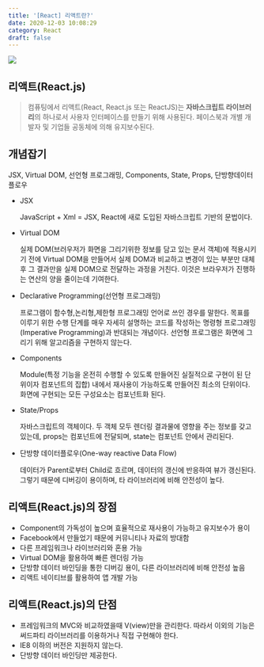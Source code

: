 ```yaml
---
title: '[React] 리액트란?'
date: 2020-12-03 10:08:29
category: React
draft: false
---
```


![](./images/reactJs.jpg)

## 리액트(React.js)

> 컴퓨팅에서 리액트(React, React.js 또는 ReactJS)는 **자바스크립트 라이브러리**의 하나로서 사용자 인터페이스를 만들기 위해 사용된다. 페이스북과 개별 개발자 및 기업들 공동체에 의해 유지보수된다.

## 개념잡기

JSX, Virtual DOM, 선언형 프로그래밍, Components, State, Props, 단방향데이터플로우

- JSX

  JavaScript + Xml = JSX, React에 새로 도입된 자바스크립트 기반의 문법이다.

- Virtual DOM

  실제 DOM(브러우저가 화면을 그리기위한 정보를 담고 있는 문서 객체)에 적용시키기 전에 Virtual DOM을 만들어서 실제 DOM과 비교하고 변경이 있는 부분만 대체후 그 결과만을 실제 DOM으로 전달하는 과정을 거친다. 이것은 브라우저가 진행하는 연산의 양을 줄이는데 기여한다.

- Declarative Programming(선언형 프로그래밍)

  프로그램이 함수형,논리형,제한형 프로그래밍 언어로 쓰인 경우를 말한다. 목표를 이루기 위한 수행 단계를 매우 자세히 설명하는 코드를 작성하는 명령형 프로그래밍(Imperative Programming)과 반대되는 개념이다. 선언형 프로그램은 화면에 그리기 위해 알고리즘을 구현하지 않는다.

- Components

  Module(특정 기능을 온전히 수행할 수 있도록 만들어진 실질적으로 구현이 된 단위이자 컴포넌트의 집합) 내에서 재사용이 가능하도록 만들어진 최소의 단위이다. 화면에 구현되는 모든 구성요소는 컴포넌트화 된다.

- State/Props

  자바스크립트의 객체이다. 두 객체 모두 렌더링 결과물에 영향을 주는 정보를 갖고 있는데, props는 컴포넌트에 전달되며, state는 컴포넌트 안에서 관리된다.

- 단방향 데이터플로우(One-way reactive Data Flow)

  데이터가 Parent로부터 Child로 흐르며, 데이터의 갱신에 반응하여 뷰가 갱신된다. 그렇기 때문에 디버깅이 용이하며, 타 라이브러리에 비해 안전성이 높다.

## 리액트(React.js)의 장점

- Component의 가독성이 높으며 효율적으로 재사용이 가능하고 유지보수가 용이
- Facebook에서 만들었기 때문에 커뮤니티나 자료의 방대함
- 다른 프레임워크나 라이브러리와 혼용 가능
- Virtual DOM을 활용하여 빠른 렌더링 가능
- 단방향 데이터 바인딩을 통한 디버깅 용이, 다른 라이브러리에 비해 안전성 높음
- 리액트 네이티브를 활용하여 앱 개발 가능

## 리액트(React.js)의 단점

- 프레임워크의 MVC와 비교하였을때 V(view)만을 관리한다. 따라서 이외의 기능은 써드파티 라이브러리를 이용하거나 직접 구현해야 한다.
- IE8 이하의 버전은 지원하지 않는다.
- 단방향 데이터 바인딩만 제공한다.
